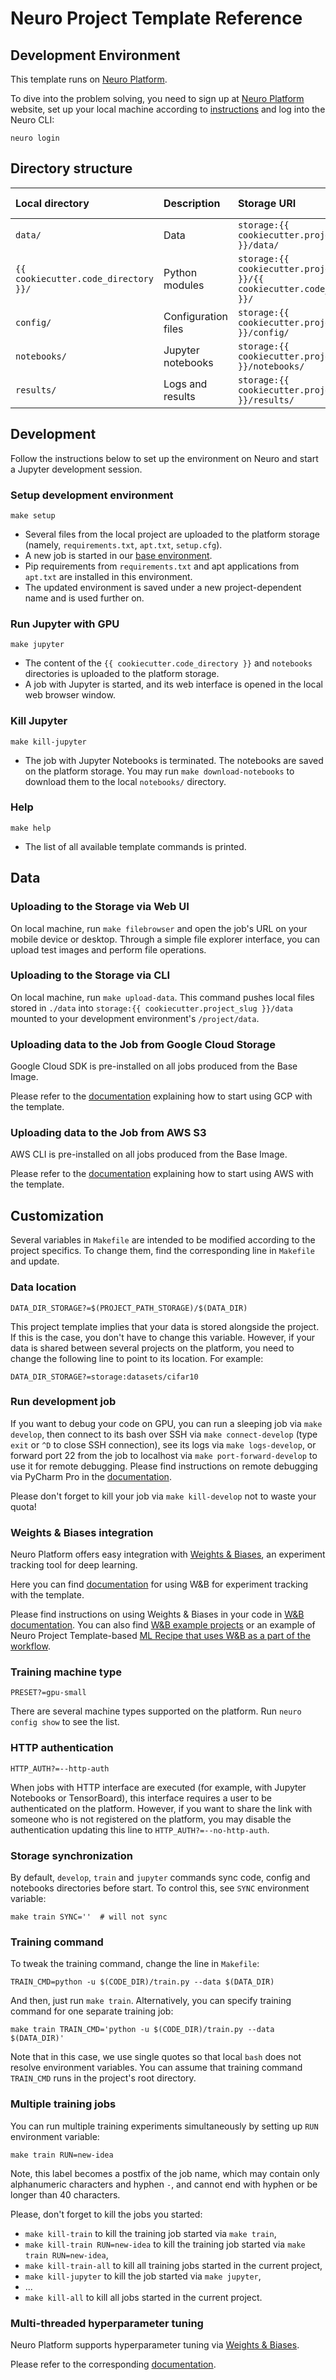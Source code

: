 # Neuro Project Template Reference

## Development Environment

This template runs on [Neuro Platform](https://neu.ro). 

To dive into the problem solving, you need to sign up at [Neuro Platform](https://neu.ro) website, set up your local machine according to [instructions](https://neu.ro/docs) and log into the Neuro CLI:

```shell
neuro login
```

## Directory structure

| Local directory | Description | Storage URI | Environment mounting point |
|:--------------- |:----------- |:----------- |:-------------------------- | 
| `data/` | Data | `storage:{{ cookiecutter.project_slug }}/data/` | `/{{ cookiecutter.project_slug }}/data/` | 
| `{{ cookiecutter.code_directory }}/` | Python modules | `storage:{{ cookiecutter.project_slug }}/{{ cookiecutter.code_directory }}/` | `/{{ cookiecutter.project_slug }}/{{ cookiecutter.code_directory }}/` |
| `config/` | Configuration files | `storage:{{ cookiecutter.project_slug }}/config/` | `/{{ cookiecutter.project_slug }}/config/` |
| `notebooks/` | Jupyter notebooks | `storage:{{ cookiecutter.project_slug }}/notebooks/` | `/{{ cookiecutter.project_slug }}/notebooks/` |
| `results/` | Logs and results | `storage:{{ cookiecutter.project_slug }}/results/` | `/{{ cookiecutter.project_slug }}/results/` |

## Development

Follow the instructions below to set up the environment on Neuro and start a Jupyter development session.

### Setup development environment 

```shell
make setup
```

* Several files from the local project are uploaded to the platform storage (namely, `requirements.txt`,  `apt.txt`, `setup.cfg`).
* A new job is started in our [base environment](https://hub.docker.com/r/neuromation/base). 
* Pip requirements from `requirements.txt` and apt applications from `apt.txt` are installed in this environment.
* The updated environment is saved under a new project-dependent name and is used further on.

### Run Jupyter with GPU 

```shell
make jupyter
```

* The content of the `{{ cookiecutter.code_directory }}` and `notebooks` directories is uploaded to the platform storage.
* A job with Jupyter is started, and its web interface is opened in the local web browser window.

### Kill Jupyter

```shell 
make kill-jupyter
```

* The job with Jupyter Notebooks is terminated. The notebooks are saved on the platform storage. You may run `make download-notebooks` to download them to the local `notebooks/` directory.

### Help

```shell 
make help
```

* The list of all available template commands is printed.

## Data

### Uploading to the Storage via Web UI

On local machine, run `make filebrowser` and open the job's URL on your mobile device or desktop.
Through a simple file explorer interface, you can upload test images and perform file operations.

### Uploading to the Storage via CLI

On local machine, run `make upload-data`. This command pushes local files stored in `./data`
into `storage:{{ cookiecutter.project_slug }}/data` mounted to your development environment's `/project/data`.

### Uploading data to the Job from Google Cloud Storage

Google Cloud SDK is pre-installed on all jobs produced from the Base Image.

Please refer to the [documentation](https://docs.neu.ro/toolbox/accessing-object-storage-in-gcp) explaining how to start using GCP with the template.

### Uploading data to the Job from AWS S3

AWS CLI is pre-installed on all jobs produced from the Base Image.

Please refer to the [documentation](https://docs.neu.ro/toolbox/accessing-object-storage-in-aws) explaining how to start using AWS with the template.

## Customization

Several variables in `Makefile` are intended to be modified according to the project specifics. 
To change them, find the corresponding line in `Makefile` and update.

### Data location

`DATA_DIR_STORAGE?=$(PROJECT_PATH_STORAGE)/$(DATA_DIR)`

This project template implies that your data is stored alongside the project. If this is the case, you don't have to change this variable. However, if your data is shared between several projects on the platform, 
you need to change the following line to point to its location. For example:

`DATA_DIR_STORAGE?=storage:datasets/cifar10`

### Run development job

If you want to debug your code on GPU, you can run a sleeping job via `make develop`, then connect to its bash over SSH
via `make connect-develop` (type `exit` or `^D` to close SSH connection), see its logs via `make logs-develop`, or 
forward port 22 from the job to localhost via `make port-forward-develop` to use it for remote debugging.
Please find instructions on remote debugging via PyCharm Pro in the [documentation](https://neu.ro/docs/remote_debugging_pycharm). 

Please don't forget to kill your job via `make kill-develop` not to waste your quota!   

### Weights & Biases integration

Neuro Platform offers easy integration with [Weights & Biases](https://www.wandb.com), an experiment tracking tool for deep learning.

Here you can find [documentation](https://docs.neu.ro/toolbox/experiment-tracking-with-weights-and-biases) for using W&B for experiment tracking with the template.
 
Please find instructions on using Weights & Biases in your code in [W&B documentation](https://docs.wandb.com/library/api/examples).
You can also find [W&B example projects](https://github.com/wandb/examples) or an example of Neuro Project Template-based 
[ML Recipe that uses W&B as a part of the workflow](https://neu.ro/docs/cookbook/ml-recipe-hier-attention). 

### Training machine type

`PRESET?=gpu-small`

There are several machine types supported on the platform. Run `neuro config show` to see the list.

### HTTP authentication

`HTTP_AUTH?=--http-auth`

When jobs with HTTP interface are executed (for example, with Jupyter Notebooks or TensorBoard), this interface requires a user to be authenticated on the platform. However, if you want to share the link with someone who is not registered on the platform, you may disable the authentication updating this line to `HTTP_AUTH?=--no-http-auth`.

### Storage synchronization

By default, `develop`, `train` and `jupyter` commands sync code, config and notebooks directories before start.
To control this, see `SYNC` environment variable:

`make train SYNC=''  # will not sync` 

### Training command

To tweak the training command, change the line in `Makefile`:
 
```shell
TRAIN_CMD=python -u $(CODE_DIR)/train.py --data $(DATA_DIR)
```

And then, just run `make train`. Alternatively, you can specify training command for one separate training job:

```shell
make train TRAIN_CMD='python -u $(CODE_DIR)/train.py --data $(DATA_DIR)'
```

Note that in this case, we use single quotes so that local `bash` does not resolve environment variables. You can assume that training command `TRAIN_CMD` runs in the project's root directory.

### Multiple training jobs

You can run multiple training experiments simultaneously by setting up `RUN` environment variable:

```shell
make train RUN=new-idea
```

Note, this label becomes a postfix of the job name, which may contain only alphanumeric characters and hyphen `-`, and cannot end with hyphen or be longer than 40 characters.

Please, don't forget to kill the jobs you started:
- `make kill-train` to kill the training job started via `make train`,
- `make kill-train RUN=new-idea` to kill the training job started via `make train RUN=new-idea`,
- `make kill-train-all` to kill all training jobs started in the current project,
- `make kill-jupyter` to kill the job started via `make jupyter`,
- ...
- `make kill-all` to kill all jobs started in the current project.

### Multi-threaded hyperparameter tuning

Neuro Platform supports hyperparameter tuning via [Weights & Biases](https://www.wandb.com/articles/running-hyperparameter-sweeps-to-pick-the-best-model-using-w-b).

Please refer to the corresponding [documentation](https://docs.neu.ro/toolbox/hyperparameter-tuning-with-weights-and-biases).

